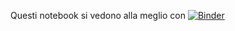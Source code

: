 Questi notebook si vedono alla meglio con [![Binder](http://mybinder.org/badge.svg)](https://mybinder.org/v2/gh/domenicozambella/BioTeMo19/master?filepath=lezioni)